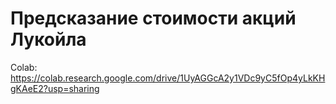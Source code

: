 # Предсказание стоимости акций Лукойла

Colab: https://colab.research.google.com/drive/1UyAGGcA2y1VDc9yC5fOp4yLkKHgKAeE2?usp=sharing
 
